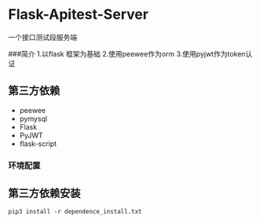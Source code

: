 # Flask-Apitest-Server
一个接口测试段服务端

###简介
1.以flask 框架为基础
2.使用peewee作为orm
3.使用pyjwt作为token认证

## 第三方依赖
- peewee
- pymysql
- Flask
- PyJWT
- flask-script


### 环境配置
## 第三方依赖安装
```
pip3 install -r dependence_install.txt

```
